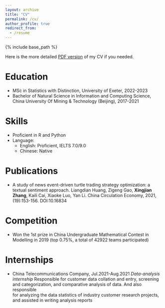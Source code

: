 ```yaml
---
layout: archive
title: "CV"
permalink: /cv/
author_profile: true
redirect_from:
  - /resume
---
```


{% include base_path %}

Here is the more detailed <a href="/files/Zhang-CV.pdf">PDF version</a> of my CV if you needed.

Education
======
* MSc in Statistics with Distinction, University of Exeter, 2022-2023
* Bachelor of Natural Science in Information and Computing Science, China University Of Mining & Technology (Beijing), 2017-2021
  
Skills
======
* Proficient in R and Python
* Language:
  - English: Proficient, IELTS 7.0/9.0
  - Chinese: Native

Publications
======
* A study of news event-driven turtle trading strategy optimization: a textual sentiment approach.
  Liangdian Huang, Zigeng Gao, <b>Xingjian Zhang</b>, Kaili Cai, Xiaoke Luo, Yan Li.
  China Circulation Economy, 2021, (19):153-156. DOI:10.16834

Competition
======
* Won the 1st prize in China Undergraduate Mathematical Contest in Modelling in 2019 (top 0.75%, a total of 42922 teams participated)

Internships
======
* China Telecommunications Company, Jul.2021-Aug.2021
  <i>Data-analysis internship</i>
  Responsible for customer data collation and entry, screening and categorization, and comparative analysis of data. And also responsible  
  for analyzing the data statistics of industry customer research projects, and assisted in writing analysis reports
